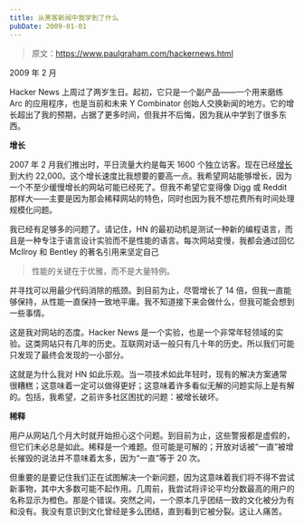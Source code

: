 ```yaml
---
title: 从黑客新闻中我学到了什么
pubDate: 2009-01-01
---
```


> 原文：https://www.paulgraham.com/hackernews.html 

            
2009 年 2 月

Hacker News 上周过了两岁生日。起初，它只是一个副产品——一个用来磨练 Arc 的应用程序，也是当前和未来 Y Combinator 创始人交换新闻的地方。它的增长超出了我的预期，占据了更多时间，但我并不后悔，因为我从中学到了很多东西。

**增长**

2007 年 2 月我们推出时，平日流量大约是每天 1600 个独立访客。现在已经[增长](http://ycombinator.com/images/2yeartraffic.png)到大约 22,000。这个增长速度比我想要的要高一点。我希望网站能够增长，因为一个不至少缓慢增长的网站可能已经死了。但我不希望它变得像 Digg 或 Reddit 那样大——主要是因为那会稀释网站的特色，同时也因为我不想花费所有时间处理规模化问题。

我已经有足够多的问题了。请记住，HN 的最初动机是测试一种新的编程语言，而且是一种专注于语言设计实验而不是性能的语言。每次网站变慢，我都会通过回忆 McIlroy 和 Bentley 的著名引用来坚定自己

> 性能的关键在于优雅，而不是大量特例。

并寻找可以用最少代码消除的瓶颈。到目前为止，尽管增长了 14 倍，但我一直能够保持，从性能一直保持一致地平庸。我不知道接下来会做什么，但我可能会想到一些事情。

这是我对网站的态度。Hacker News 是一个实验，也是一个非常年轻领域的实验。这类网站只有几年的历史。互联网对话一般只有几十年的历史。所以我们可能只发现了最终会发现的一小部分。

这就是为什么我对 HN 如此乐观。当一项技术如此年轻时，现有的解决方案通常很糟糕；这意味着一定可以做得更好；这意味着许多看似无解的问题实际上是有解的。包括，我希望，之前许多社区困扰的问题：被增长破坏。

**稀释**

用户从网站几个月大时就开始担心这个问题。到目前为止，这些警报都是虚假的，但它们未必总是如此。稀释是一个难题。但可能是可解的；开放对话被“一直”被增长摧毁的说法并不意味着太多，因为“一直”等于 20 次。

但重要的是要记住我们正在试图解决一个新问题，因为这意味着我们将不得不尝试新事物，其中大多数可能不起作用。几周前，我尝试将评论平均分数最高的用户的名称显示为橙色。那是个错误。突然之间，一个原本几乎团结一致的文化被分为有和没有。我没有意识到文化曾经是多么团结，直到看到它被分裂。这让人痛苦。
